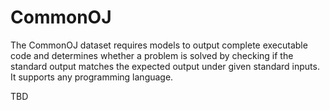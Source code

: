 # CommonOJ

The CommonOJ dataset requires models to output complete executable code and determines whether a problem is solved by checking if the standard output matches the expected output under given standard inputs. It supports any programming language.

TBD

